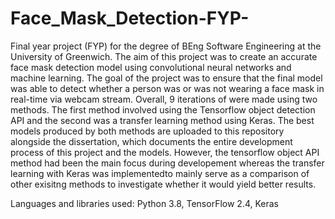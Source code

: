 # Face_Mask_Detection-FYP-

Final year project (FYP) for the degree of BEng Software Engineering at the University of Greenwich. The aim of this project was to create an accurate face mask detection model
using convolutional neural networks and machine learning. The goal of the project was to ensure that the final model was able to detect whether a person was or was not wearing a
face mask in real-time via webcam stream. Overall, 9 iterations of were made using two methods. The first method involved using the Tensorflow object detection API and the second 
was a transfer learning method using Keras. The best models produced by both methods are uploaded to this repository alongside the dissertation, which documents the entire development process of this project and the models. However, the tensorflow object API method had been the main focus during developement whereas the transfer learning with Keras was implementedto mainly serve as a comparison of other exisitng methods to investigate whether it would yield better results.

Languages and libraries used: Python 3.8, TensorFlow 2.4, Keras
